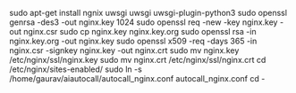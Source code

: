sudo apt-get install ngnix uwsgi uwsgi uwsgi-plugin-python3
sudo openssl genrsa -des3 -out nginx.key 1024
sudo openssl req -new -key nginx.key -out nginx.csr
sudo cp nginx.key nginx.key.org
sudo openssl rsa -in nginx.key.org -out nginx.key
sudo openssl x509 -req -days 365 -in nginx.csr -signkey nginx.key -out nginx.crt
sudo mv nginx.key /etc/nginx/ssl/nginx.key
sudo mv nginx.crt /etc/nginx/ssl/nginx.crt
cd /etc/nginx/sites-enabled/
sudo ln -s /home/gaurav/aiautocall/autocall_nginx.conf autocall_nginx.conf
cd -

